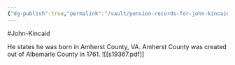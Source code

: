 ```yaml
---
{"dg-publish":true,"permalink":"/vault/pension-records-for-john-kincaid/"}
---
```


#John-Kincaid 


He states he was born in Amherst County, VA. Amherst County was created out of Albemarle County in 1761. 
![[s19367.pdf]]